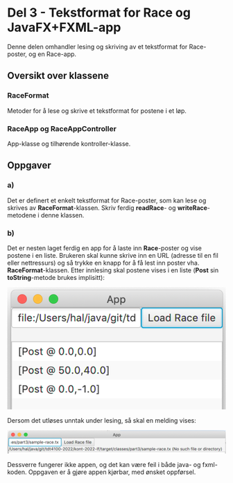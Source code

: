 # Del 3 - Tekstformat for Race og JavaFX+FXML-app

Denne delen omhandler lesing og skriving av et tekstformat for Race-poster, og en Race-app.

## Oversikt over klassene

### RaceFormat

Metoder for å lese og skrive et tekstformat for postene i et løp.

### RaceApp og RaceAppController

App-klasse og tilhørende kontroller-klasse.

## Oppgaver

### a)

Det er definert et enkelt tekstformat for Race-poster, som kan lese og skrives av **RaceFormat**-klassen. Skriv ferdig **readRace**- og **writeRace**-metodene i denne klassen.

### b)

Det er nesten laget ferdig en app for å laste inn **Race**-poster og vise postene i en liste.
Brukeren skal kunne skrive inn en URL (adresse til en fil eller nettressurs) og så trykke en knapp for å få lest inn poster vha. **RaceFormat**-klassen.
Etter innlesing skal postene vises i en liste (**Post** sin **toString**-metode brukes implisitt):

![Load OK](load-ok.png)

Dersom det utløses unntak under lesing, så skal en melding vises:

![Load Exception](load-exception.png)

Dessverre fungerer ikke appen, og det kan være feil i både java- og fxml-koden.
Oppgaven er å gjøre appen kjørbar, med ønsket oppførsel.

